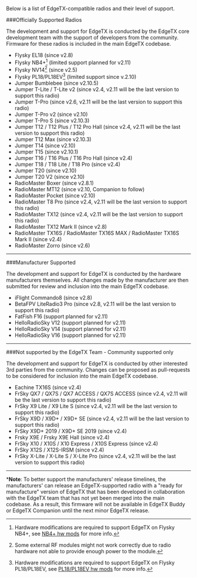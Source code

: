 
Below is a list of EdgeTX-compatible radios and their level of support.

###Officially Supported Radios

The development and support for EdgeTX is conducted by the EdgeTX core development team with the support of developers from the community. Firmware for these radios is included in the main EdgeTX codebase.

* Flysky EL18 (since v2.8)
* Flysky NB4+[^1] (limited support planned for v2.11) 
* Flysky NV14[^2] (since v2.5)
* Flysky PL18/PL18EV[^3] (limited support since v.2.10)
* Jumper Bumblebee (since v2.10.5)
* Jumper T-Lite / T-Lite v2 (since v2.4, v2.11 will be the last version to support this radio)
* Jumper T-Pro (since v2.6, v2.11 will be the last version to support this radio)
* Jumper T-Pro v2 (since v2.10)
* Jumper T-Pro S (since v2.10.3)
* Jumper T12 / T12 Plus / T12 Pro Hall (since v2.4, v2.11 will be the last version to support this radio)
* Jumper T12 Max (since v2.10.3)
* Jumper T14 (since v2.10)
* Jumper T15 (since v2.10.1)
* Jumper T16 / T16 Plus / T16 Pro Hall (since v2.4)
* Jumper T18 / T18 Lite / T18 Pro (since v2.4)
* Jumper T20 (since v2.10)
* Jumper T20 V2 (since v2.10)
* RadioMaster Boxer (since v2.8.1)
* RadioMaster MT12 (since v2.10, Companion to follow)
* RadioMaster Pocket (since v2.10)
* RadioMaster T8 Pro (since v2.4, v2.11 will be the last version to support this radio)
* RadioMaster TX12 (since v2.4, v2.11 will be the last version to support this radio)
* RadioMaster TX12 Mark II (since v2.8)
* RadioMaster TX16S / RadioMaster TX16S MAX / RadioMaster TX16S Mark II (since v2.4)
* RadioMaster Zorro (since v2.6)

[^1]: Hardware modifications are required to support EdgeTX on Flysky NB4+, see [NB4+ hw mods](https://github.com/EdgeTX/edgetx/wiki/Flysky-NB4--Hardware-Mod-for-Complete-EdgeTX-Support) for more info.  
[^2]: Some external RF modules might not work correctly due to radio hardware not able to provide enough power to the module.  
[^3]: Hardware modifications are required to support EdgeTX on Flysky PL18/PL18EV, see [PL18/PL18EV hw mods](https://github.com/EdgeTX/edgetx/wiki/Flysky-PL18-%26-PL18EV-Hardware-Mod-for-Complete-EdgeTX-Support) for more info.


---

###Manufacturer Supported
 
The development and support for EdgeTX is conducted by the hardware manufacturers themselves. All changes made by the manufacturer are then submitted for review and inclusion into the main EdgeTX codebase.

* iFlight Commando8 (since v2.8)
* BetaFPV LiteRadio3 Pro (since v2.8, v2.11 will be the last version to support this radio)
* FatFish F16 (support planned for v2.11)
* HelloRadioSky V12 (support planned for v2.11)
* HelloRadioSky V14 (support planned for v2.11)
* HelloRadioSky V16 (support planned for v2.11)

---

###Not supported by the EdgeTX Team - Community supported only

The development and support for EdgeTX is conducted by other interested 3rd parties from the community. Changes can be proposed as pull-requests to be considered for inclusion into the main EdgeTX codebase.

* Eachine TX16S (since v2.4)
* FrSky QX7 / QX7S / QX7 ACCESS / QX7S ACCESS (since v2.4, v2.11 will be the last version to support this radio)
* FrSky X9 Lite / X9 Lite S (since v2.4, v2.11 will be the last version to support this radio)
* FrSky X9D / X9D+ / X9D+ SE (since v2.4, v2.11 will be the last version to support this radio)
* FrSky X9D+ 2019 / X9D+ SE 2019  (since v2.4)
* Frsky X9E / Frsky X9E Hall (since v2.4)
* FrSky X10 / X10S / X10 Express / X10S Express (since v2.4)
* FrSky X12S / X12S-IRSM (since v2.4)
* FrSky X-Lite / X-Lite S / X-Lite Pro (since v2.4, v2.11 will be the last version to support this radio)

---
***Note**: To better support the manufacturers' release timelines, the manufacturers' can release an EdgeTX-supported radio with a "ready for manufacture" version of EdgeTX that has been developed in collaboration with the EdgeTX team that has not yet been merged into the main codebase. As a result, this firmware will not be available in EdgeTX Buddy or EdgeTX Companion until the next minor EdgeTX release. 
